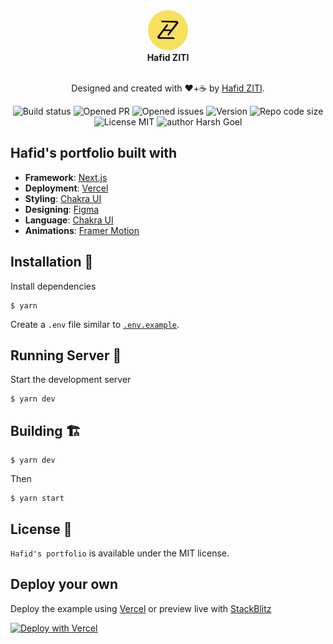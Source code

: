 <div align="center">
  <img alt="HZ logo" src="docs/hz-logo.svg" height="64" />
</div>

<div align="center">
  <strong>
    Hafid ZITI
  </strong>
</div>
  
<br>
  
<p align="center">
Designed and created with ❤️+☕ by <a href="https://hafidziti.dev">Hafid ZITI</a>.
</p>

<p align="center">
    <img src="https://img.shields.io/github/workflow/status/HafidZiti/hafidziti.dev/ci" alt="Build status"/>
    <img src="https://img.shields.io/github/issues-pr/HafidZiti/hafidziti.dev" alt="Opened PR"/>
    <img src="https://img.shields.io/github/issues/HafidZiti/hafidziti.dev" alt="Opened issues"/>
    <img src="https://img.shields.io/github/package-json/v/HafidZiti/hafidziti.dev" alt="Version"/>
    <img src="https://img.shields.io/github/languages/code-size/HafidZiti/hafidziti.dev" alt="Repo code size"/>
    <img src="https://img.shields.io/github/license/HafidZiti/hafidziti.dev" alt="License MIT"/>
    <img src="https://img.shields.io/badge/author-Hafid%20Ziti-blue" alt="author Harsh Goel"/>
    
</p>

## Hafid's portfolio built with

- **Framework**: [Next.js](https://nextjs.org/)
- **Deployment**: [Vercel](https://vercel.com)
- **Styling**: [Chakra UI](https://chakra-ui.com/)
- **Designing**: [Figma](https://figma.com/)
- **Language**: [Chakra UI](https://typescriptlang.org/)
- **Animations**: [Framer Motion](https://framer.com/motion)

## Installation 🔧

Install dependencies

```
$ yarn
```

Create a `.env` file similar to [`.env.example`](https://github.com/hafid//blob/main/.env.example).

## Running Server 🚀

Start the development server

```
$ yarn dev
```

## Building 🏗️

```
$ yarn dev
```

Then

```
$ yarn start
```

## License 📜

`Hafid's portfolio` is available under the MIT license.

## Deploy your own

Deploy the example using [Vercel](https://vercel.com?utm_source=github&utm_medium=readme&utm_campaign=next-example) or preview live with [StackBlitz](https://stackblitz.com/github/vercel/next.js/tree/canary/examples/with-chakra-ui-typescript)

[![Deploy with Vercel](https://vercel.com/button)](https://vercel.com/new/git/external?repository-url=https://github.com/vercel/next.js/tree/canary/examples/with-chakra-ui-typescript&project-name=with-chakra-ui-typescript&repository-name=with-chakra-ui-typescript)
